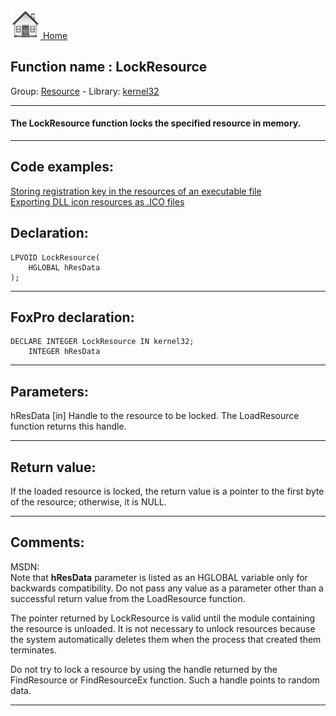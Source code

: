 [<img src="../../images/home.png"> Home ](https://github.com/VFPX/Win32API)  

## Function name : LockResource
Group: [Resource](../../functions_group.md#Resource)  -  Library: [kernel32](../../Libraries.md#kernel32)  
***  


#### The LockResource function locks the specified resource in memory.
***  


## Code examples:
[Storing registration key in the resources of an executable file](../../samples/sample_401.md)  
[Exporting DLL icon resources as .ICO files](../../samples/sample_502.md)  

## Declaration:
```foxpro  
LPVOID LockResource(
	HGLOBAL hResData
);  
```  
***  


## FoxPro declaration:
```foxpro  
DECLARE INTEGER LockResource IN kernel32;
	INTEGER hResData  
```  
***  


## Parameters:
hResData
[in] Handle to the resource to be locked. The LoadResource function returns this handle.  
***  


## Return value:
If the loaded resource is locked, the return value is a pointer to the first byte of the resource; otherwise, it is NULL.  
***  


## Comments:
MSDN:  
Note that <Strong>hResData</Strong> parameter is listed as an HGLOBAL variable only for backwards compatibility. Do not pass any value as a parameter other than a successful return value from the LoadResource function.   
  
The pointer returned by LockResource is valid until the module containing the resource is unloaded. It is not necessary to unlock resources because the system automatically deletes them when the process that created them terminates.  
  
Do not try to lock a resource by using the handle returned by the FindResource or FindResourceEx function. Such a handle points to random data.  
  
***  

